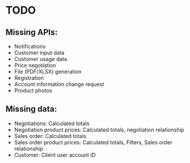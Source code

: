 # TODO

## Missing APIs:

* Notifications
* Customer input data
* Customer usage data
* Price negotiation
* File (PDF/XLSX) generation
* Registration
* Account information change request
* Product photos

## Missing data:

* Negotiations: Calculated totals
* Negotiation product prices: Calculated totals, negotiation relationship
* Sales order: Calculated totals
* Sales order product prices: Calculated totals, Filters, Sales order relationship
* Customer: Client user account ID
